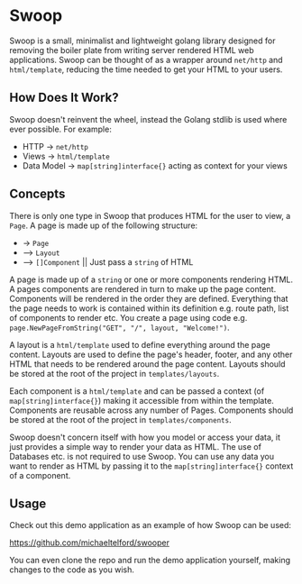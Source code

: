 # Swoop

Swoop is a small, minimalist and lightweight golang library designed for removing the boiler plate from writing server rendered HTML web applications. Swoop can be thought of as a wrapper around `net/http` and `html/template`, reducing the time needed to get your HTML to your users.

## How Does It Work?

Swoop doesn't reinvent the wheel, instead the Golang stdlib is used where ever possible. For example:

- HTTP -> `net/http`
- Views -> `html/template`
- Data Model -> `map[string]interface{}` acting as context for your views

## Concepts

There is only one type in Swoop that produces HTML for the user to view, a `Page`. A page is made up of the following structure:

- -> `Page`
- --> `Layout`
- --> `[]Component` || Just pass a `string` of HTML

A page is made up of a `string` or one or more components rendering HTML. A pages components are rendered in turn to make up the page content. Components will be rendered in the order they are defined. Everything that the page needs to work is contained within its definition e.g. route path, list of components to render etc. You create a page using code e.g. `page.NewPageFromString("GET", "/", layout, "Welcome!")`.

A layout is a `html/template` used to define everything around the page content. Layouts are used to define the page's header, footer, and any other HTML that needs to be rendered around the page content. Layouts should be stored at the root of the project in `templates/layouts`.

Each component is a `html/template` and can be passed a context (of `map[string]interface{}`) making it accessible from within the template. Components are reusable across any number of Pages. Components should be stored at the root of the project in `templates/components`.

Swoop doesn't concern itself with how you model or access your data, it just provides a simple way to render your data as HTML. The use of Databases etc. is not required to use Swoop. You can use any data you want to render as HTML by passing it to the `map[string]interface{}` context of a component.

## Usage

Check out this demo application as an example of how Swoop can be used:

https://github.com/michaeltelford/swooper

You can even clone the repo and run the demo application yourself, making changes to the code as you wish.
